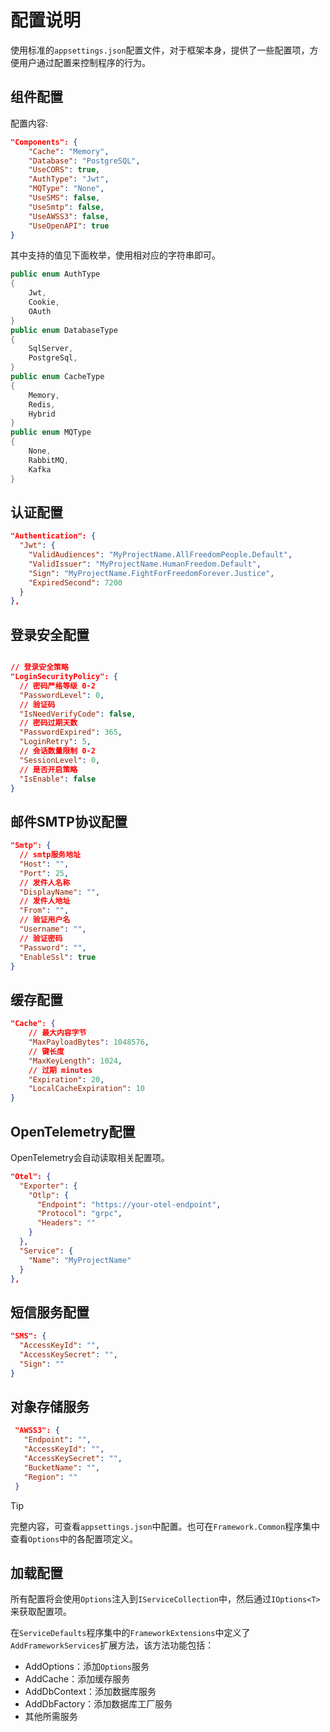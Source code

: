 # 配置说明

使用标准的`appsettings.json`配置文件，对于框架本身，提供了一些配置项，方便用户通过配置来控制程序的行为。

## 组件配置

配置内容:

```json
"Components": {
    "Cache": "Memory",
    "Database": "PostgreSQL",
    "UseCORS": true,
    "AuthType": "Jwt",
    "MQType": "None",
    "UseSMS": false,
    "UseSmtp": false,
    "UseAWSS3": false,
    "UseOpenAPI": true
}
```

其中支持的值见下面枚举，使用相对应的字符串即可。

```csharp
public enum AuthType
{
    Jwt,
    Cookie,
    OAuth
}
public enum DatabaseType
{
    SqlServer,
    PostgreSql,
}
public enum CacheType
{
    Memory,
    Redis,
    Hybrid
}
public enum MQType
{
    None,
    RabbitMQ,
    Kafka
}
```

## 认证配置

```json
"Authentication": {
  "Jwt": {
    "ValidAudiences": "MyProjectName.AllFreedomPeople.Default",
    "ValidIssuer": "MyProjectName.HumanFreedom.Default",
    "Sign": "MyProjectName.FightForFreedomForever.Justice",
    "ExpiredSecond": 7200
  }
},
```

## 登录安全配置

```json

// 登录安全策略
"LoginSecurityPolicy": {
  // 密码严格等级 0-2
  "PasswordLevel": 0,
  // 验证码
  "IsNeedVerifyCode": false,
  // 密码过期天数
  "PasswordExpired": 365,
  "LoginRetry": 5,
  // 会话数量限制 0-2
  "SessionLevel": 0,
  // 是否开启策略
  "IsEnable": false
}
```

## 邮件SMTP协议配置

```json
"Smtp": {
  // smtp服务地址
  "Host": "",
  "Port": 25,
  // 发件人名称
  "DisplayName": "",
  // 发件人地址
  "From": "",
  // 验证用户名
  "Username": "",
  // 验证密码
  "Password": "",
  "EnableSsl": true
}

```

## 缓存配置

```json
"Cache": {
    // 最大内容字节
    "MaxPayloadBytes": 1048576,
    // 键长度
    "MaxKeyLength": 1024,
    // 过期 minutes
    "Expiration": 20,
    "LocalCacheExpiration": 10
}
```

## OpenTelemetry配置

OpenTelemetry会自动读取相关配置项。

```json
"Otel": {
  "Exporter": {
    "Otlp": {
      "Endpoint": "https://your-otel-endpoint",
      "Protocol": "grpc",
      "Headers": ""
    }
  },
  "Service": {
    "Name": "MyProjectName"
  }
},
```

## 短信服务配置

```json
"SMS": {
  "AccessKeyId": "",
  "AccessKeySecret": "",
  "Sign": ""
}
```

## 对象存储服务

```json
 "AWSS3": {
   "Endpoint": "",
   "AccessKeyId": "",
   "AccessKeySecret": "",
   "BucketName": "",
   "Region": ""
 }
```

> [!TIP]
> 完整内容，可查看`appsettings.json`中配置。也可在`Framework.Common`程序集中查看`Options`中的各配置项定义。

## 加载配置

所有配置将会使用`Options`注入到`IServiceCollection`中，然后通过`IOptions<T>`来获取配置项。

在`ServiceDefaults`程序集中的`FrameworkExtensions`中定义了`AddFrameworkServices`扩展方法，该方法功能包括：

- AddOptions：添加`Options`服务
- AddCache：添加缓存服务
- AddDbContext：添加数据库服务
- AddDbFactory：添加数据库工厂服务
- 其他所需服务
